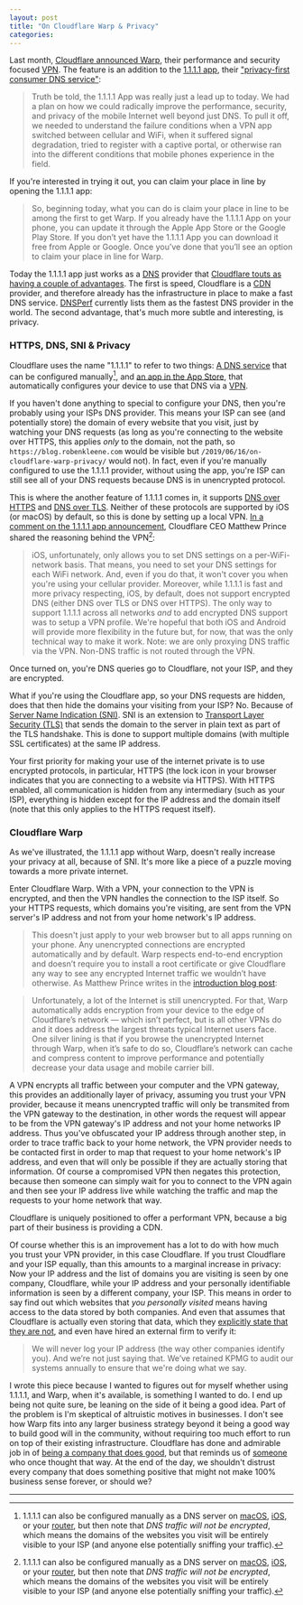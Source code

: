 ```yaml
---
layout: post
title: "On Cloudflare Warp & Privacy"
categories: 
---
```


Last month, [Cloudflare announced Warp](https://blog.cloudflare.com/1111-warp-better-vpn/), their performance and security focused [VPN](https://en.wikipedia.org/wiki/Virtual_private_network). The feature is an addition to the [1.1.1.1 app](https://itunes.apple.com/us/app/1-1-1-1-faster-internet/id1423538627?mt=8), their ["privacy-first consumer DNS service"](https://blog.cloudflare.com/announcing-1111/):

> Truth be told, the 1.1.1.1 App was really just a lead up to today. We had a plan on how we could radically improve the performance, security, and privacy of the mobile Internet well beyond just DNS. To pull it off, we needed to understand the failure conditions when a VPN app switched between cellular and WiFi, when it suffered signal degradation, tried to register with a captive portal, or otherwise ran into the different conditions that mobile phones experience in the field.

If you're interested in trying it out, you can claim your place in line by opening the 1.1.1.1 app:

> So, beginning today, what you can do is claim your place in line to be among the first to get Warp. If you already have the 1.1.1.1 App on your phone, you can update it through the Apple App Store or the Google Play Store. If you don’t yet have the 1.1.1.1 App you can download it free from Apple or Google. Once you’ve done that you’ll see an option to claim your place in line for Warp.

Today the 1.1.1.1 app just works as a [DNS](https://en.wikipedia.org/wiki/Domain_Name_System) provider that [Cloudflare touts as having a couple of advantages](https://1.1.1.1). The first is speed, Cloudflare is a  [CDN](https://en.wikipedia.org/wiki/Content_delivery_network) provider, and therefore already has the infrastructure in place to make a fast DNS service. [DNSPerf](https://www.dnsperf.com/#!dns-resolvers) currently lists them as the fastest DNS provider in the world. The second advantage, that's much more subtle and interesting, is privacy.

### HTTPS, DNS, SNI & Privacy

Cloudflare uses the name "1.1.1.1" to refer to two things: [A DNS service](https://1.1.1.1/dns/) that can be configured manually[^manualconfiguration], and [an app in the App Store](https://1.1.1.1), that automatically configures your device to use that DNS via a [VPN](https://en.wikipedia.org/wiki/Virtual_private_network).

If you haven't done anything to special to configure your DNS, then you're probably using your ISPs DNS provider. This means your ISP can see (and potentially store) the domain of every website that you visit, just by watching your DNS requests (as long as you're connecting to the website over HTTPS, this applies *only* to the domain, not the path, so `https://blog.robenkleene.com` would be visible but `/2019/06/16/on-cloudflare-warp-privacy/` would not). In fact, even if you're manually configured to use the 1.1.1.1 provider, without using the app, you're ISP can still see all of your DNS requests because DNS is in unencrypted protocol.

This is where the another feature of 1.1.1.1 comes in, it supports [DNS over HTTPS](https://en.wikipedia.org/wiki/DNS_over_HTTPS) and [DNS over TLS](https://en.wikipedia.org/wiki/DNS_over_TLS). Neither of these protocols are supported by iOS (or macOS) by default, so this is done by setting up a local VPN. [In a comment on the 1.1.1.1 app announcement](https://blog.cloudflare.com/1-thing-you-can-do-to-make-your-internet-safer-and-faster/#comment-4190526220), Cloudflare CEO Matthew Prince shared the reasoning behind the VPN[^manualconfiguration]:

> iOS, unfortunately, only allows you to set DNS settings on a per-WiFi-network basis. That means, you need to set your DNS settings for each WiFi network. And, even if you do that, it won't cover you when you're using your cellular provider. Moreover, while 1.1.1.1 is fast and more privacy respecting, iOS, by default, does not support encrypted DNS (either DNS over TLS or DNS over HTTPS). The only way to support 1.1.1.1 across all networks *and* to add encrypted DNS support was to setup a VPN profile. We're hopeful that both iOS and Android will provide more flexibility in the future but, for now, that was the only technical way to make it work. Note: we are only proxying DNS traffic via the VPN. Non-DNS traffic is not routed through the VPN.

Once turned on, you're DNS queries go to Cloudflare, not your ISP, and they are encrypted.

What if you're using the Cloudflare app, so your DNS requests are hidden, does that then hide the domains your visiting from your ISP? No. Because of [Server Name Indication (SNI)](https://en.wikipedia.org/wiki/Server_Name_Indication). SNI is an extension to [Transport Layer Security (TLS)](https://en.wikipedia.org/wiki/Transport_Layer_Security) that sends the domain to the server in plain text as part of the TLS handshake. This is done to support multiple domains (with multiple SSL certificates) at the same IP address.

Your first priority for making your use of the internet private is to use encrypted protocols, in particular, HTTPS (the lock icon in your browser indicates that you are connecting to a website via HTTPS). With HTTPS enabled, all communication is hidden from any intermediary (such as your ISP), everything is hidden except for the IP address and the domain itself (note that this only applies to the HTTPS request itself).

### Cloudflare Warp

As we've illustrated, the 1.1.1.1 app without Warp, doesn't really increase your privacy at all, because of SNI. It's more like a piece of a puzzle moving towards a more private internet.

Enter Cloudflare Warp. With a VPN, your connection to the VPN is encrypted, and then the VPN handles the connection to the ISP itself. So your HTTPS requests, which domains you're visiting, are sent from the VPN server's IP address and not from your home network's IP address. 

> This doesn't just apply to your web browser but to all apps running on your phone. Any unencrypted connections are encrypted automatically and by default. Warp respects end-to-end encryption and doesn’t require you to install a root certificate or give Cloudflare any way to see any encrypted Internet traffic we wouldn’t have otherwise. As Matthew Prince writes in the [introduction blog post](https://blog.cloudflare.com/1111-warp-better-vpn/):

> Unfortunately, a lot of the Internet is still unencrypted. For that, Warp automatically adds encryption from your device to the edge of Cloudflare’s network — which isn’t perfect, but is all other VPNs do and it does address the largest threats typical Internet users face. One silver lining is that if you browse the unencrypted Internet through Warp, when it’s safe to do so, Cloudflare’s network can cache and compress content to improve performance and potentially decrease your data usage and mobile carrier bill.

A VPN encrypts all traffic between your computer and the VPN gateway, this provides an additionally layer of privacy, assuming you trust your VPN provider, because it means unencrypted traffic will only be transmited from the VPN gateway to the destination, in other words the request will appear to be from the VPN gateway's IP address and not your home networks IP address. Thus you've obfuscated your IP address through another step, in order to trace traffic back to your home network, the VPN provider needs to be contacted first in order to map that request to your home network's IP address, and even that will only be possible if they are actually storing that information. Of course a compromised VPN then negates this protection, because then someone can simply wait for you to connect to the VPN again and then see your IP address live while watching the traffic and map the requests to your home network that way.

Cloudflare is uniquely positioned to offer a performant VPN, because a big part of their business is providing a CDN.

Of course whether this is an improvement has a lot to do with how much you trust your VPN provider, in this case Cloudflare. If you trust Cloudflare and your ISP equally, than this amounts to a marginal increase in privacy: Now your IP address and the list of domains you are visiting is seen by one company, Cloudflare, while your IP address and your personally identifiable information is seen by a different company, your ISP. This means in order to say find out which websites that *you personally visited* means having access to the data stored by both companies. And even that assumes that Cloudflare is actually even storing that data, which they [explicitly state that they are not](https://1.1.1.1/dns/), and even have hired an external firm to verify it:

> We will never log your IP address (the way other companies identify you). And we’re not just saying that. We’ve retained KPMG to audit our systems annually to ensure that we're doing what we say.

I wrote this piece because I wanted to figures out for myself whether using 1.1.1.1, and Warp, when it's available, is something I wanted to do. I end up being not quite sure, be leaning on the side of it being a good idea. Part of the problem is I'm skeptical of altruistic motives in businesses. I don't see how Warp fits into any larger business strategy beyond it being a good way to build good will in the community, without requiring too much effort to run on top of their existing infrastructure. Cloudflare has done and admirable job in of [being a company that does good](https://www.cloudflare.com/galileo/), but that reminds us of [someone](https://www.google.com) who once thought that way. At the end of the day, we shouldn't distrust every company that does something positive that might not make 100% business sense forever, or should we?

* * *

[^manualconfiguration]: 1.1.1.1 can also be configured manually as a DNS server on [macOS](https://developers.cloudflare.com/1.1.1.1/setting-up-1.1.1.1/mac/), [iOS](https://developers.cloudflare.com/1.1.1.1/setting-up-1.1.1.1/iphone/), or your [router](https://developers.cloudflare.com/1.1.1.1/setting-up-1.1.1.1/router/), but then note that *DNS traffic will not be encrypted*, which means the domains of the websites you visit will be entirely visible to your ISP (and anyone else potentially sniffing your traffic).